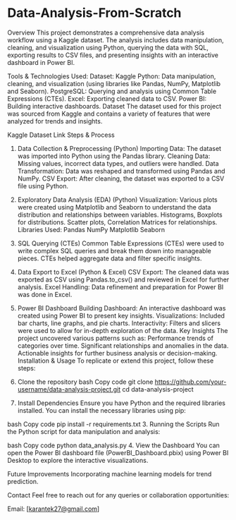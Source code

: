# Data-Analysis-From-Scratch
Overview
This project demonstrates a comprehensive data analysis workflow using a Kaggle dataset. The analysis includes data manipulation, cleaning, and visualization using Python, querying the data with SQL, exporting results to CSV files, and presenting insights with an interactive dashboard in Power BI.

Tools & Technologies Used:
Dataset: Kaggle
Python: Data manipulation, cleaning, and visualization (using libraries like Pandas, NumPy, Matplotlib and Seaborn).
PostgreSQL: Querying and analysis using Common Table Expressions (CTEs).
Excel: Exporting cleaned data to CSV.
Power BI: Building interactive dashboards.
Dataset
The dataset used for this project was sourced from Kaggle and contains a variety of features that were analyzed for trends and insights.

Kaggle Dataset Link
Steps & Process
1. Data Collection & Preprocessing (Python)
Importing Data: The dataset was imported into Python using the Pandas library.
Cleaning Data: Missing values, incorrect data types, and outliers were handled.
Data Transformation: Data was reshaped and transformed using Pandas and NumPy.
CSV Export: After cleaning, the dataset was exported to a CSV file using Python.
2. Exploratory Data Analysis (EDA) (Python)
Visualization: Various plots were created using Matplotlib and Seaborn to understand the data distribution and relationships between variables.
Histograms, Boxplots for distributions.
Scatter plots, Correlation Matrices for relationships.
Libraries Used:
Pandas
NumPy
Matplotlib
Seaborn

4. SQL Querying (CTEs)
Common Table Expressions (CTEs) were used to write complex SQL queries and break them down into manageable pieces.
CTEs helped aggregate data and filter specific insights.

5. Data Export to Excel (Python & Excel)
CSV Export: The cleaned data was exported as CSV using Pandas.to_csv() and reviewed in Excel for further analysis.
Excel Handling: Data refinement and preparation for Power BI was done in Excel.
6. Power BI Dashboard
Building Dashboard: An interactive dashboard was created using Power BI to present key insights.
Visualizations: Included bar charts, line graphs, and pie charts.
Interactivity: Filters and slicers were used to allow for in-depth exploration of the data.
Key Insights
The project uncovered various patterns such as:
Performance trends of categories over time.
Significant relationships and anomalies in the data.
Actionable insights for further business analysis or decision-making.
Installation & Usage
To replicate or extend this project, follow these steps:

1. Clone the repository
bash
Copy code
git clone https://github.com/your-username/data-analysis-project.git
cd data-analysis-project
2. Install Dependencies
Ensure you have Python and the required libraries installed. You can install the necessary libraries using pip:

bash
Copy code
pip install -r requirements.txt
3. Running the Scripts
Run the Python script for data manipulation and analysis:

bash
Copy code
python data_analysis.py
4. View the Dashboard
You can open the Power BI dashboard file (PowerBI_Dashboard.pbix) using Power BI Desktop to explore the interactive visualizations.

Future Improvements
Incorporating machine learning models for trend prediction.

Contact
Feel free to reach out for any queries or collaboration opportunities:

Email: [karantek27@gmail.com]
